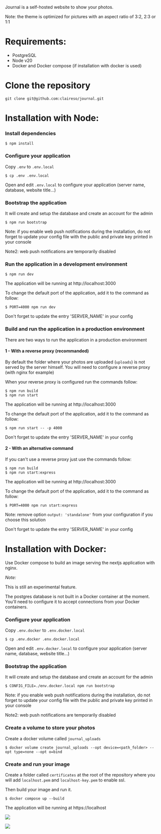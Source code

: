 Journal is a self-hosted website to show your photos.

Note: the theme is optimized for pictures with an aspect ratio of 3:2, 2:3 or 1:1

# Requirements:

- PostgreSQL
- Node v20
- Docker and Docker compose (if installation with docker is used)

# Clone the repository

```
git clone git@github.com:claireso/journal.git
```

# Installation with Node:

### Install dependencies

```
$ npm install
```

### Configure your application

Copy `.env` to `.env.local`

```
$ cp .env .env.local
```

Open and edit `.env.local` to configure your application (server name, database, website title...)

### Bootstrap the application

It will create and setup the database and create an account for the admin

```
$ npm run bootstrap
```

Note: if you enable web push notifications during the installation, do not forget to update your config file with the public and private key printed in your console

Note2: web push notifications are temporarily disabled

### Run the application in a development environment

```
$ npm run dev
```

The application will be running at http://localhost:3000

To change the default port of the application, add it to the command as follow:

```
$ PORT=4000 npm run dev
```

Don't forget to update the entry 'SERVER_NAME' in your config

### Build and run the application in a production environment

There are two ways to run the application in a production environment

#### 1 - With a reverse proxy (recommanded)

By default the folder where your photos are uploaded (`uploads`) is not served by the server himself.
You will need to configure a reverse proxy (with nginx for example)

When your reverse proxy is configured run the commands follow:

```
$ npm run build
$ npm run start
```

The application will be running at http://localhost:3000

To change the default port of the application, add it to the command as follow:

```
$ npm run start -- -p 4000
```

Don't forget to update the entry 'SERVER_NAME' in your config

#### 2 - With an alternative command

If you can't use a reverse proxy just use the commands follow:

```
$ npm run build
$ npm run start:express
```

The application will be running at http://localhost:3000

To change the default port of the application, add it to the command as follow:

```
$ PORT=4000 npm run start:express
```

Note: remove option `output: 'standalone'` from your configuration if you choose this solution

Don't forget to update the entry 'SERVER_NAME' in your config

# Installation with Docker:

Use Docker compose to build an image serving the nextjs application with nginx.

*Note:*

This is still an experimental feature.

The postgres database is not built in a Docker container at the moment. You'll need to configure it to accept connections from your Docker containers.


### Configure your application

Copy `.env.docker` to `.env.docker.local`

```
$ cp .env.docker .env.docker.local
```

Open and edit `.env.docker.local` to configure your application (server name, database, website title...)

### Bootstrap the application

It will create and setup the database and create an account for the admin

```
$ CONFIG_FILE=./env.docker.local npm run bootstrap
```

Note: if you enable web push notifications during the installation, do not forget to update your config file with the public and private key printed in your console

Note2: web push notifications are temporarily disabled

### Create a volume to store your photos

Create a docker volume called `journal_uploads`

```
$ docker volume create journal_uploads --opt device=<path_folder> --opt type=none --opt o=bind
```

### Create and run your image

Create a folder called `certificates` at the root of the repository where you will add `localhost.pem` and `localhost-key.pem` to enable ssl.

Then build your image and run it.

```
$ docker compose up --build
```

The application will be running at https://localhost


![](https://user-images.githubusercontent.com/961038/84236772-7fbe2300-aaf8-11ea-9e2e-a63f8c482b8a.jpg)

![](https://user-images.githubusercontent.com/961038/84236775-8056b980-aaf8-11ea-8479-f15f80a197ac.jpg)

